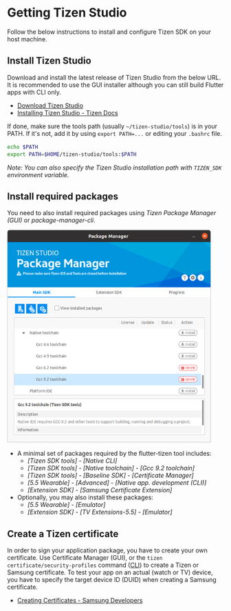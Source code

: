 # Getting Tizen Studio

Follow the below instructions to install and configure Tizen SDK on your host machine.

## Install Tizen Studio

Download and install the latest release of Tizen Studio from the below URL. It is recommended to use the GUI installer although you can still build Flutter apps with CLI only.

- [Download Tizen Studio](https://developer.tizen.org/development/tizen-studio/download)
- [Installing Tizen Studio - Tizen Docs](https://docs.tizen.org/application/tizen-studio/setup/install-sdk)

If done, make sure the tools path (usually `~/tizen-studio/tools`) is in your PATH. If it's not, add it by using `export PATH=...` or editing your `.bashrc` file.

```bash
echo $PATH
export PATH=$HOME/tizen-studio/tools:$PATH
```

_Note: You can also specify the Tizen Studio installation path with `TIZEN_SDK` environment variable._

## Install required packages

You need to also install required packages using _Tizen Package Manager (GUI)_ or _package-manager-cli_.

![Tizen Package Manager](images/tizen-package-manager.png)

- A minimal set of packages required by the flutter-tizen tool includes:
  - _[Tizen SDK tools] - [Native CLI]_
  - _[Tizen SDK tools] - [Native toolchain] - [Gcc 9.2 toolchain]_
  - _[Tizen SDK tools] - [Baseline SDK] - [Certificate Manager]_
  - _[5.5 Wearable] - [Advanced] - [Native app. development (CLI)]_
  - _[Extension SDK] - [Samsung Certificate Extension]_
- Optionally, you may also install these packages:
  - _[5.5 Wearable] - [Emulator]_
  - _[Extension SDK] - [TV Extensions-5.5] - [Emulator]_

## Create a Tizen certificate

In order to sign your application package, you have to create your own certificate. Use Certificate Manager (GUI), or the `tizen certificate/security-profiles` command ([CLI](https://docs.tizen.org/application/tizen-studio/common-tools/command-line-interface)) to create a Tizen or Samsung certificate. To test your app on an actual (watch or TV) device, you have to specify the target device ID (DUID) when creating a Samsung certificate.

- [Creating Certificates - Samsung Developers](https://developer.samsung.com/galaxy-watch-develop/getting-certificates/create.html)
